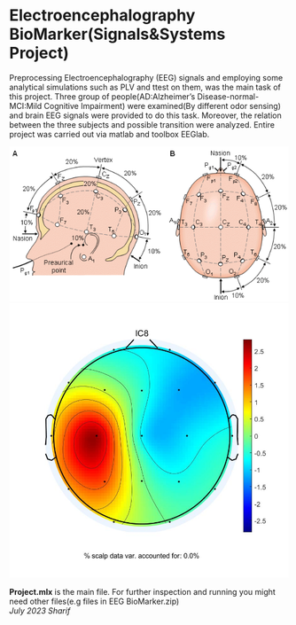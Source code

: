 # Electroencephalography BioMarker(Signals&Systems Project)

 Preprocessing Electroencephalography (EEG) signals and employing
 some analytical simulations such as PLV and ttest on them, was 
 the main task of this project. Three group of people(AD:Alzheimer’s
 Disease-normal-MCI:Mild Cognitive Impairment) were examined(By 
 different odor sensing) and brain EEG signals were provided to
 do this task. Moreover, the relation between the three subjects
 and possible transition were analyzed. Entire project was carried out via 
 matlab and toolbox EEGlab.

<div style="text-align: center;">
    <img src="1302a.gif" alt="Alt Text" width="600">
</div>

<div style="text-align: center;">
    <img src="heatmap01.jpg" alt="Alt Text" width="600">
</div>

**Project.mlx** is the main file. For further inspection and running you might need other files(e.g files in EEG BioMarker.zip)<br>
 *July 2023 Sharif*
 


